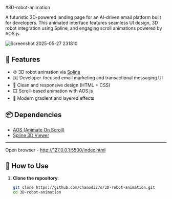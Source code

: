 #3D-robot-animation

A futuristic 3D-powered landing page for an AI-driven email platform built for developers. This animated interface features seamless UI design, 3D robot integration using Spline, and engaging scroll animations powered by AOS.js.

![Screenshot 2025-05-27 231810](https://github.com/user-attachments/assets/e70f101f-8906-4136-bf7a-d7dfbb8a4b59)

## 🚀 Features

- ⚙️ 3D robot animation via [Spline](https://spline.design)
- ✉️ Developer-focused email marketing and transactional messaging UI
- 🎨 Clean and responsive design (HTML + CSS)
- 🎞️ Scroll-based animation with AOS.js
- 🌌 Modern gradient and layered effects

## 📦 Dependencies

- [AOS (Animate On Scroll)](https://michalsnik.github.io/aos/)
- [Spline 3D Viewer](https://spline.design)

---

Open browser - http://127.0.0.1:5500/index.html

## 🔧 How to Use

1. **Clone the repository**:
   ```bash
   git clone https://github.com/Chamodi27s/3D-robot-animation.git
   cd 3D-robot-animation

  
